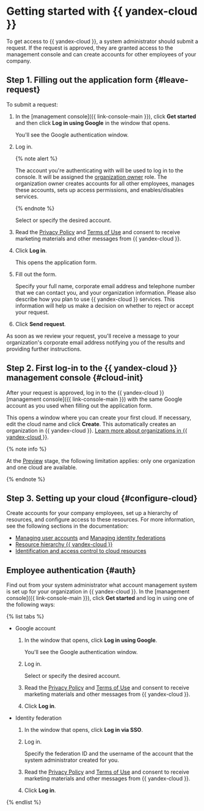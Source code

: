 # Getting started with {{ yandex-cloud }}

To get access to {{ yandex-cloud }}, a system administrator should submit a request. If the request is approved, they are granted access to the management console and can create accounts for other employees of your company.

## Step 1. Filling out the application form {#leave-request}

To submit a request:

1. In the [management console]({{ link-console-main }}), click **Get started** and then click **Log in using Google** in the window that opens.

   You'll see the Google authentication window.

1. Log in.

   {% note alert %}

   The account you're authenticating with will be used to log in to the console. It will be assigned the [organization owner](../iam/concepts/access-control/roles.md#owner) role. The organization owner creates accounts for all other employees, manages these accounts, sets up access permissions, and enables/disables services.

   {% endnote %}

   Select or specify the desired account.

1. Read the [Privacy Policy](../legal/privacy.md) and [Terms of Use](../legal/terms.md) and consent to receive marketing materials and other messages from {{ yandex-cloud }}.

1. Click **Log in**.

   This opens the application form.

1. Fill out the form.

   Specify your full name, corporate email address and telephone number that we can contact you, and your organization information. Please also describe how you plan to use {{ yandex-cloud }} services. This information will help us make a decision on whether to reject or accept your request.

1. Click **Send request**.

As soon as we review your request, you'll receive a message to your organization's corporate email address notifying you of the results and providing further instructions.

## Step 2. First log-in to the {{ yandex-cloud }} management console {#cloud-init}

After your request is approved, log in to the {{ yandex-cloud }} [management console]({{ link-console-main }}) with the same Google account as you used when filling out the application form.

This opens a window where you can create your first cloud. If necessary, edit the cloud name and click **Create**. This automatically creates an organization in {{ yandex-cloud }}. [Learn more about organizations in {{ yandex-cloud }}](../organization).

{% note info %}

At the [Preview](../overview/concepts/launch-stages.md) stage, the following limitation applies: only one organization and one cloud are available.

{% endnote %}

## Step 3. Setting up your cloud {#configure-cloud}

Create accounts for your company employees, set up a hierarchy of resources, and configure access to these resources. For more information, see the following sections in the documentation:

- [Managing user accounts](../organization/manage-users) and [Managing identity federations](../organization/add-federation)
- [Resource hierarchy {{ yandex-cloud }}](../resource-manager/concepts/resources-hierarchy.md)
- [Identification and access control to cloud resources](../iam)

## Employee authentication {#auth}

Find out from your system administrator what account management system is set up for your organization in {{ yandex-cloud }}. In the [management console]({{ link-console-main }}), click **Get started** and log in using one of the following ways:

{% list tabs %}

- Google account

   1. In the window that opens, click **Log in using Google**.

      You'll see the Google authentication window.

   1. Log in.

      Select or specify the desired account.

   1. Read the [Privacy Policy](../legal/privacy.md) and [Terms of Use](../legal/terms.md) and consent to receive marketing materials and other messages from {{ yandex-cloud }}.

   1. Click **Log in**.

- Identity federation

   1. In the window that opens, click **Log in via SSO**.

   1. Log in.

      Specify the federation ID and the username of the account that the system administrator created for you.

   1. Read the [Privacy Policy](../legal/privacy.md) and [Terms of Use](../legal/terms.md) and consent to receive marketing materials and other messages from {{ yandex-cloud }}.

   1. Click **Log in**.

{% endlist %}

